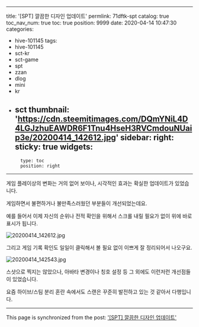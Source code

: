 
---
title: '[SPT] 깔끔한 디자인 업데이트'
permlink: 71dftk-spt
catalog: true
toc_nav_num: true
toc: true
position: 9999
date: 2020-04-14 10:47:30
categories:
- hive-101145
tags:
- hive-101145
- sct-kr
- sct-game
- spt
- zzan
- dlog
- mini
- kr
- sct
thumbnail: 'https://cdn.steemitimages.com/DQmYNiL4D4LGJzhuEAWDR6F1Tnu4HseH3RVCmdouNUaip3e/20200414_142612.jpg'
sidebar:
    right:
        sticky: true
widgets:
    -
        type: toc
        position: right
---


게임 플레이상의 변화는 거의 없어 보이나, 시각적인 효과는 확실한 업데이트가 있었습니다.

게임하면서 불편하거나 불만족스러웠던 부분들이 개선되었는데요.

예를 들어서 이제 자신의 순위나 전적 확인을 위해서 스크롤 내릴 필요가 없이 위에 바로 표시가 됩니다.

![20200414_142612.jpg](https://cdn.steemitimages.com/DQmYNiL4D4LGJzhuEAWDR6F1Tnu4HseH3RVCmdouNUaip3e/20200414_142612.jpg)
<br>

그리고 게임 기록 확인도 일일이 클릭해서 볼 필요 없이 이쁘게 잘 정리되어서 나오구요.

![20200414_142543.jpg](https://cdn.steemitimages.com/DQmRLXTdvNP4iJ6NRVWBLNJ7sZyVpQm1Dp8dytrzFBRzkYd/20200414_142543.jpg)
<br>

스샷으로 찍지는 않았으나, 아바타 변경이나 칭호 설정 등 그 외에도 이런저런 개선점들이 있었습니다.

요즘 하이브/스팀 분리 혼란 속에서도 스랜은 꾸준히 발전하고 있는 것 같아서 다행입니다.

- - -

This page is synchronized from the post: ['[SPT] 깔끔한 디자인 업데이트'](https://steemit.com/@glory7/71dftk-spt)
